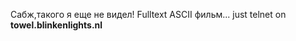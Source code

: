 Сабж,такого я еще не видел! Fulltext ASCII фильм... just telnet on <strong>towel.blinkenlights.nl</strong>